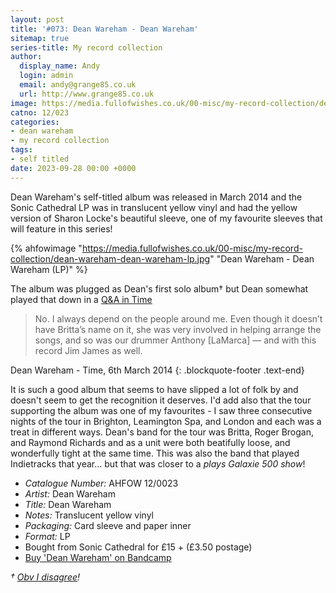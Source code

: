 ```yaml
---
layout: post
title: '#073: Dean Wareham - Dean Wareham'
sitemap: true
series-title: My record collection 
author:
  display_name: Andy
  login: admin
  email: andy@grange85.co.uk
  url: http://www.grange85.co.uk
image: https://media.fullofwishes.co.uk/00-misc/my-record-collection/dean-wareham-dean-wareham-lp.jpg
catno: 12/023
categories:
- dean wareham
- my record collection
tags:
- self titled
date: 2023-09-28 00:00 +0000
---
```

Dean Wareham's self-titled album was released in March 2014 and the Sonic Cathedral LP was in translucent yellow vinyl and had the yellow version of Sharon Locke's beautiful sleeve, one of my favourite sleeves that will feature in this series!

{% ahfowimage "https://media.fullofwishes.co.uk/00-misc/my-record-collection/dean-wareham-dean-wareham-lp.jpg" "Dean Wareham - Dean Wareham (LP)" %}

The album was plugged as Dean's first solo album&dagger; but Dean somewhat played that down in a [Q&A in Time](https://time.com/13488/dean-wareham-finally-goes-it-alone-for-his-first-solo-album/) 

> No. I always depend on the people around me. Even though it doesn’t have Britta’s name on it, she was very involved in helping arrange the songs, and so was our drummer Anthony [LaMarca] — and with this record Jim James as well.

Dean Wareham - Time, 6th March 2014
{: .blockquote-footer .text-end}

It is such a good album that seems to have slipped a lot of folk by and doesn't seem to get the recognition it deserves. I'd add also that the tour supporting the album was one of my favourites - I saw three consecutive nights of the tour in Brighton, Leamington Spa, and London and each was a treat in different ways. Dean's band for the tour was Britta, Roger Brogan, and Raymond Richards and as a unit were both beatifully loose, and wonderfully tight at the same time. This was also the band that played Indietracks that year... but that was closer to a _plays Galaxie 500 show_!

 - *Catalogue Number:* AHFOW 12/0023
 - *Artist:* Dean Wareham 
 - *Title:* Dean Wareham
 - *Notes:* Translucent yellow vinyl
 - *Packaging:* Card sleeve and paper inner
 - *Format:* LP
 - Bought from Sonic Cathedral for £15 + (£3.50 postage)
 - [Buy 'Dean Wareham' on Bandcamp](https://deanwareham.bandcamp.com/album/dean-wareham)

 _&dagger; [Obv I disagree](/2023/07/06/my-record-collection-049-dean-wareham-emancipated-hearts-vinyl/)!_
